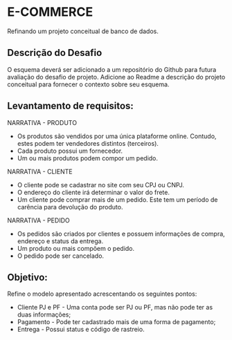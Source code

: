 # E-COMMERCE
Refinando um projeto conceitual de banco de dados.

## Descrição do Desafio

O esquema deverá ser adicionado a um repositório do Github para futura avaliação do desafio de projeto. Adicione ao Readme a descrição do projeto conceitual para fornecer o contexto sobre seu esquema.

## Levantamento de requisitos:

NARRATIVA - PRODUTO
 - Os produtos são vendidos por uma única plataforme online. Contudo, estes podem ter vendedores distintos (terceiros).
 - Cada produto possui um fornecedor.
 - Um ou mais produtos podem compor um pedido.

NARRATIVA - CLIENTE
 - O cliente pode se cadastrar no site com seu CPJ ou CNPJ.
 - O endereço do cliente irá determinar o valor do frete.
 - Um cliente pode comprar mais de um pedido. Este tem um período de carência para devolução do produto.

NARRATIVA - PEDIDO
 - Os pedidos são criados por clientes e possuem informações de compra, endereço e status da entrega.
 - Um produto ou mais compõem o pedido.
 - O pedido pode ser cancelado. 

## Objetivo:
Refine o modelo apresentado acrescentando os seguintes pontos:
* Cliente PJ e PF - Uma conta pode ser PJ ou PF, mas não pode ter as duas informações;
* Pagamento - Pode ter cadastrado mais de uma forma de pagamento;
* Entrega - Possui status e código de rastreio.

